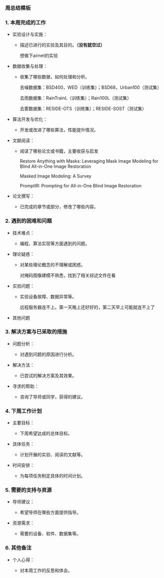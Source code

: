 ### 周总结模板

### 1. 本周完成的工作

* 实验设计与实施：

  * 描述已进行的实验及其目的。**（没有就空过）**

    想做下airnet的实验

* 数据收集与处理：

  * 收集了哪些数据，如何处理和分析。

    去噪数据集：BSD400，WED（训练集）；BSD68，Urban100（测试集）

    去雨数据集：RainTrainL（训练集）；Rain100L（测试集）

    去雾数据集：RESIDE-OTS（训练集）；RESIDE-SOST（测试集）

*   算法开发与优化：

    *   开发或改进了哪些算法，性能提升情况。

* 文献阅读：

  * 阅读了哪些论文或书籍，主要收获与启发

    Restore Anything with Masks: Leveraging Mask Image Modeling for Blind All-in-One Image Restoration

    Masked Image Modeling: A Survey

    PromptIR: Prompting for All-in-One Blind Image Restoration

*   论文撰写：

    *   已完成的章节或部分，修改了哪些内容。

### 2. 遇到的困难和问题

*   技术难点：

    *   编程、算法实现等方面遇到的问题。

* 理论疑惑：

  * 对某些理论概念的不理解或困惑。

    对掩码图像建模不熟悉，找到了相关综述文件在看

* 实验问题：

  * 实验设备故障、数据异常等。

    远程服务器连不上。第一天晚上还好好的，第二天早上可能就连不上了

*   其他问题

### 3. 解决方案与已采取的措施

*   问题分析：

    *   对遇到问题的原因进行分析。

*   解决方法：

    *   已尝试的解决方案及其效果。

*   寻求的帮助：

    *   咨询了导师或同学，获得的建议。

### 4. 下周工作计划

*   主要目标：

    *   下周希望达成的总体目标。

*   具体任务：

    *   计划开展的实验、阅读的文献等。

*   时间安排：

    *   为每项任务制定具体的时间计划。

### **5. 需要的支持与资源**

*   导师建议：

    *   希望导师在哪些方面提供指导。

*   资源需求：

    *   需要的设备、软件、数据集等。

### 6. 其他备注

*   个人心得：

    *   对本周工作的反思和体会。

